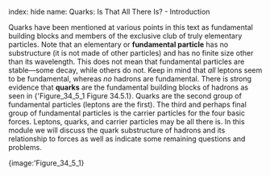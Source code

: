index: hide
name: Quarks: Is That All There Is? - Introduction

Quarks have been mentioned at various points in this text as fundamental building blocks and members of the exclusive club of truly elementary particles. Note that an elementary or  **fundamental particle** has no substructure (it is not made of other particles) and has no finite size other than its wavelength. This does not mean that fundamental particles are stable—some decay, while others do not. Keep in mind that  *all* leptons seem to be fundamental, whereas *no* hadrons are fundamental. There is strong evidence that  **quarks** are the fundamental building blocks of hadrons as seen in {'Figure_34_5_1 Figure 34.5.1}. Quarks are the second group of fundamental particles (leptons are the first). The third and perhaps final group of fundamental particles is the carrier particles for the four basic forces. Leptons, quarks, and carrier particles may be all there is. In this module we will discuss the quark substructure of hadrons and its relationship to forces as well as indicate some remaining questions and problems.


{image:'Figure_34_5_1}
        
